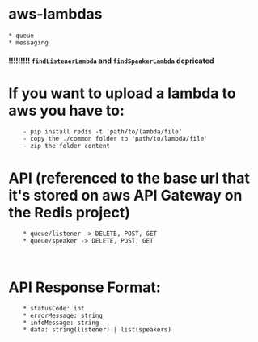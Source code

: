 # aws-lambdas
```
* queue 
* messaging 
```

#### !!!!!!!!! `findListenerLambda` and `findSpeakerLambda` depricated

# If you want to upload a lambda to aws you have to:
```
    - pip install redis -t 'path/to/lambda/file'
    - copy the ./common folder to 'path/to/lambda/file'
    - zip the folder content 
```

# API (referenced to the base url that it's stored on aws API Gateway on the Redis project)
```
    * queue/listener -> DELETE, POST, GET
    * queue/speaker -> DELETE, POST, GET

    
```

# API Response Format:
```
    * statusCode: int
    * errorMessage: string
    * infoMessage: string
    * data: string(listener) | list(speakers)
```

